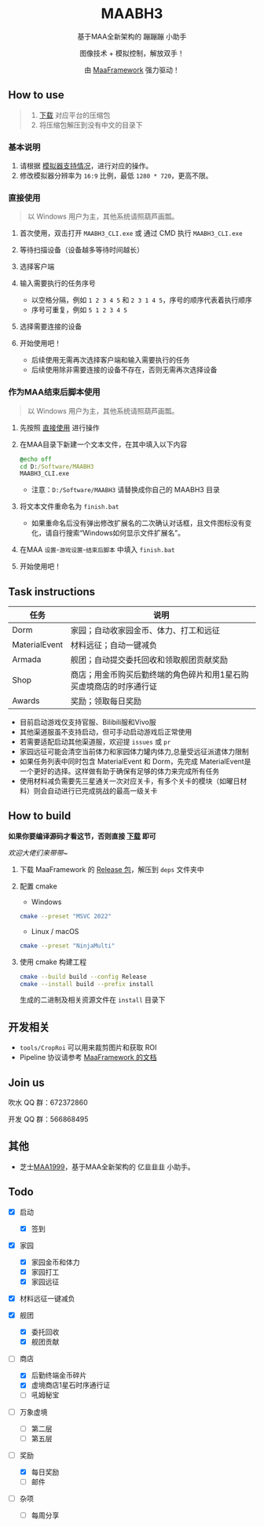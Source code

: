 <div align="center">

# MAABH3

基于MAA全新架构的 蹦蹦蹦 小助手

图像技术 + 模拟控制，解放双手！

由 [MaaFramework](https://github.com/MaaAssistantArknights/MaaFramework) 强力驱动！

</div>

## How to use

> 1. [下载](https://github.com/MaaAssistantArknights/MAABH3/releases) 对应平台的压缩包
> 2. 将压缩包解压到没有中文的目录下

### 基本说明

1. 请根据 [模拟器支持情况](https://maa.plus/docs/1.3-模拟器支持.html)，进行对应的操作。
2. 修改模拟器分辨率为 `16:9` 比例，最低 `1280 * 720`，更高不限。

### 直接使用 

> 以 Windows 用户为主，其他系统请照葫芦画瓢。

1. 首次使用，双击打开 `MAABH3_CLI.exe` 或 通过 CMD 执行 `MAABH3_CLI.exe`
2. 等待扫描设备（设备越多等待时间越长）
3. 选择客户端
4. 输入需要执行的任务序号
    - 以空格分隔，例如 `1 2 3 4 5` 和 `2 3 1 4 5`，序号的顺序代表着执行顺序
    - 序号可重复，例如 `5 1 2 3 4 5`

5. 选择需要连接的设备
6. 开始使用吧！

   - 后续使用无需再次选择客户端和输入需要执行的任务
   - 后续使用除非需要连接的设备不存在，否则无需再次选择设备

### 作为MAA结束后脚本使用

> 以 Windows 用户为主，其他系统请照葫芦画瓢。

1. 先按照 [直接使用](#直接使用) 进行操作
2. 在MAA目录下新建一个文本文件，在其中填入以下内容

    ```bat
    @echo off
    cd D:/Software/MAABH3
    MAABH3_CLI.exe
    ```

   - 注意：`D:/Software/MAABH3` 请替换成你自己的 MAABH3 目录

3. 将文本文件重命名为 `finish.bat`

    - 如果重命名后没有弹出修改扩展名的二次确认对话框，且文件图标没有变化，请自行搜索“Windows如何显示文件扩展名”。

4. 在MAA `设置`-`游戏设置`-`结束后脚本` 中填入 `finish.bat`
5. 开始使用吧！

## Task instructions

| 任务 | 说明 |
| ---- | ---- |
| Dorm | 家园；自动收家园金币、体力、打工和远征 |
| MaterialEvent | 材料远征；自动一键减负 |
| Armada | 舰团；自动提交委托回收和领取舰团贡献奖励 |
| Shop | 商店；用金币购买后勤终端的角色碎片和用1星石购买虚境商店的时序通行证 |
| Awards | 奖励；领取每日奖励 |

   - 目前启动游戏仅支持官服、Bilibili服和Vivo服
   - 其他渠道服虽不支持启动，但可手动启动游戏后正常使用
   - 若需要适配启动其他渠道服，欢迎提 `issues` 或 `pr`
   - 家园远征可能会清空当前体力和家园体力罐内体力,总量受远征派遣体力限制
   - 如果任务列表中同时包含 MaterialEvent 和 Dorm，先完成 MaterialEvent是一个更好的选择。这样做有助于确保有足够的体力来完成所有任务
   - 使用材料减负需要先三星通关一次对应关卡，有多个关卡的模块（如曜日材料）则会自动进行已完成挑战的最高一级关卡

## How to build

**如果你要编译源码才看这节，否则直接 [下载](https://github.com/MaaAssistantArknights/MAABH3/releases) 即可**

_欢迎大佬们来带带~_

1. 下载 MaaFramework 的 [Release 包](https://github.com/MaaAssistantArknights/MaaFramework/releases)，解压到 `deps` 文件夹中
2. 配置 cmake

    - Windows  

    ```bash
    cmake --preset "MSVC 2022"
    ```

    - Linux / macOS

    ```bash
    cmake --preset "NinjaMulti"
    ```

3. 使用 cmake 构建工程  

    ```bash
    cmake --build build --config Release
    cmake --install build --prefix install
    ```

    生成的二进制及相关资源文件在 `install` 目录下

## 开发相关

- `tools/CropRoi` 可以用来裁剪图片和获取 ROI
- Pipeline 协议请参考 [MaaFramework 的文档](https://github.com/MaaAssistantArknights/MaaFramework/blob/main/docs/zh_cn/3.3-%E4%BB%BB%E5%8A%A1%E6%B5%81%E6%B0%B4%E7%BA%BF%E5%8D%8F%E8%AE%AE.md)

## Join us

吹水 QQ 群：672372860

开发 QQ 群：566868495

## 其他

* 芝士[MAA1999](https://github.com/MaaAssistantArknights/MAA1999)，基于MAA全新架构的 亿韭韭韭 小助手。

## Todo

* [x] 启动
  * [x] 签到

* [x] 家园
  * [x] 家园金币和体力
  * [x] 家园打工
  * [x] 家园远征

* [x] 材料远征一键减负

* [x] 舰团
  * [x] 委托回收
  * [x] 舰团贡献

* [ ] 商店
  * [x] 后勤终端金币碎片
  * [x] 虚境商店1星石时序通行证
  * [ ] 吼姆秘宝

* [ ] 万象虚境
  * [ ] 第二层
  * [ ] 第五层

* [ ] 奖励
  * [x] 每日奖励
  * [ ] 邮件

* [ ] 杂项
  * [ ] 每周分享